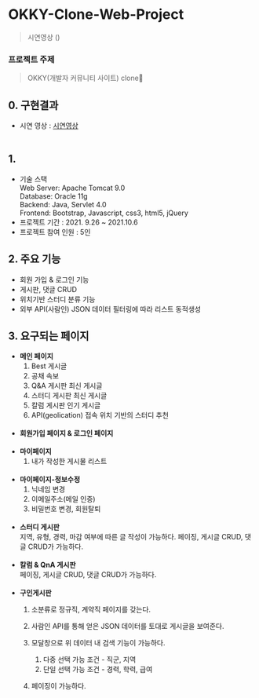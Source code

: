 # OKKY-Clone-Web-Project
> 시연영상 ()

### 프로젝트 주제

> OKKY(개발자 커뮤니티 사이트) clone📝 <br>

## 0. 구현결과
- 시연 영상 : <a href= "https://drive.google.com/file/d/1Q5dYBxrZaJ_AcVZ5hpRczrgbY9CseFYx/view"> 시연영상 </a> <br><br>
## 1.

* 기술 스택<br>
  Web Server: Apache Tomcat 9.0<br>
  Database: Oracle 11g <br>
  Backend: Java, Servlet 4.0<br>
  Frontend: Bootstrap, Javascript, css3, html5, jQuery<br>
* 프로젝트 기간 : 2021. 9.26 ~ 2021.10.6
* 프로젝트 참여 인원 : 5인

## 2. 주요 기능

>

- 회원 가입 & 로그인 기능
- 게시판, 댓글 CRUD
- 위치기반 스터디 분류 기능
- 외부 API(사람인) JSON 데이터 필터링에 따라 리스트 동적생성 

## 3. 요구되는 페이지

>

- **메인 페이지**
  <br>
    1. Best 게시글 
    2. 공채 속보
    3. Q&A 게시판 최신 게시글 
    4. 스터디 게시판 최신 게시글 
    5. 칼럼 게시판 인기 게시글 
    6. API(geolication) 접속 위치 기반의 스터디 추천
 <br><br>
- **회원가입 페이지 & 로그인 페이지**
<br><br>
- **마이페이지**<br>
    1. 내가 작성한 게시물 리스트 
<br><br>
- **마이페이지-정보수정**<br>
  1. 닉네임 변경 
  2. 이메일주소(메일 인증)
  3. 비밀번호 변경, 회원탈퇴 
<br><br>
- **스터디 게시판**<br>
  지역, 유형, 경력, 마감 여부에 따른 글 작성이 가능하다. 페이징, 게시글 CRUD, 댓글 CRUD가 가능하다. 
<br><br>
- **칼럼 & QnA 게시판**<br>
  페이징, 게시글 CRUD, 댓글 CRUD가 가능하다.
<br><br>
- **구인게시판**<br>
    1. 소분류로 정규직, 계약직 페이지를 갖는다. 
    2. 사람인 API를 통해 얻은 JSON 데이터를 토대로 게시글을 보여준다. 
    3. 모달창으로 위 데이터 내 검색 기능이 가능하다. 
       1. 다중 선택 가능 조건 - 직군, 지역
       2. 단일 선택 가능 조건 - 경력, 학력, 급여

    4. 페이징이 가능하다. 
<br><br>


[comment]: <> (![]&#40;https://images.velog.io/images/chawani/post/75ce4a13-868a-4993-8343-47551e608b61/flow.PNG&#41;)

[comment]: <> (위에서 정의한 페이지들의 흐름)

[comment]: <> (## 3. 필요한 데이터베이스 정보)

[comment]: <> (>)

[comment]: <> (- **회원 정보**<br>)

[comment]: <> (  아이디<br>)

[comment]: <> (  비밀번호<br>)

[comment]: <> (  닉네임<br>)

[comment]: <> (  팀원 평가 누적 점수<br>)

[comment]: <> (  이메일 주소<br>)

[comment]: <> (- **게시글 정보**<br>)

[comment]: <> (  게시글 아이디<br>)

[comment]: <> (  게시자 아이디<br>)

[comment]: <> (  스터디 카테고리<br>)

[comment]: <> (  스터디 지역<br>)

[comment]: <> (  게시글 제목<br>)

[comment]: <> (  게시글 내용<br>)

[comment]: <> (  게시 일자<br>)

[comment]: <> (  모집중인지 판별<br>)

[comment]: <> (  현재 수용 인원<br>)

[comment]: <> (  수용 가능 인원<br>)

[comment]: <> (  스터디 기간<br>)

[comment]: <> (  스터디그룹 아이디<br>)

[comment]: <> (- **댓글 정보&#40;댓글은 스터디합류 신청 기능&#41;**<br>)

[comment]: <> (  댓글 아이디<br>)

[comment]: <> (  댓글을 등록한 회원 아이디<br>)

[comment]: <> (  댓글을 등록한 게시글 아이디<br>)

[comment]: <> (  댓글 등록 날짜<br>)

[comment]: <> (  댓글을 등록한 회원이 스터디에 합류하기로 확정되었는지 확인<br>)

[comment]: <> (- **스터디그룹 정보**<br>)

[comment]: <> (  스터디그룹 아이디<br>)

[comment]: <> (  스터디그룹이 파생된 게시글 아이디<br>)

[comment]: <> (  스터디 기간<br>)

[comment]: <> (  스터디 시작 날짜<br>)

[comment]: <> (- **리뷰 정보**<br>)

[comment]: <> (  리뷰가 속해있는 스터디그룹 아이디<br>)

[comment]: <> (  리뷰를 게시한 회원 아이디<br>)

[comment]: <> (  몇주차 리뷰인지 확인할 데이터<br>)

[comment]: <> (  리뷰 내용<br>)

[comment]: <> (![]&#40;https://images.velog.io/images/chawani/post/9ae93c6c-1a71-4e97-8670-95d95fa74e79/erd.PNG&#41;)

[comment]: <> (ERD로 표현<Br>)

[comment]: <> (<br>)

[comment]: <> (변경사항:<Br>)

[comment]: <> (Member테이블에 amount컬럼을 추가하여 총 몇 명에게 평가받았는지를 저장하였다.<br>)

[comment]: <> (Review테이블에 review_id를 추가하여 그것을 primary key로 설정하였다.)

[comment]: <> (## 4. 구현 결과)

[comment]: <> (>)

[comment]: <> (![image]&#40;https://user-images.githubusercontent.com/60432062/125256323-4da07580-e337-11eb-8104-4b14bd5c0a8d.png&#41;)

[comment]: <> (![image]&#40;https://user-images.githubusercontent.com/60432062/125256505-76c10600-e337-11eb-9b11-f271a1a42c9c.png&#41;)

[comment]: <> (<br>)

[comment]: <> (- 메인페이지이자 게시판 기능을 가진 화면이다. 스터디를 만들고 싶은 사람들이 글을 올리면 목록에 보여진다. 게시글의 목록은 스터디 카테고리 분류에 따라 나눠서 조회할 수 있도록 하였다.)

[comment]: <> (- 로그인이 되지 않은 상태에서 글쓰기나 스터디 모집글에 접근할 경우 로그인 페이지로 넘어가도록 하였다. Spring Security를 사용하여 접근 권한을 제한하였다.<br>)

[comment]: <> (![image]&#40;https://user-images.githubusercontent.com/60432062/125256629-95bf9800-e337-11eb-824a-7ae2ecd921e3.png&#41;)

[comment]: <> (<br>)

[comment]: <> (- 로그인 후에는 글쓰기/게시글 조회/마이페이지/로그아웃 기능이 활성화된다.<br>)

[comment]: <> (![image]&#40;https://user-images.githubusercontent.com/60432062/125256698-a6700e00-e337-11eb-9d09-e08cf99e8570.png&#41;)

[comment]: <> (<br>)

[comment]: <> (게시글을 눌러 글을 조회해 보았다.)

[comment]: <> (- 본인이 등록한 글에서는 댓글창이 활성화 되지 않는다. 오직 다른 회원에 의해서만 신청 댓글을 받을 수 있기 때문이다.<br>)

[comment]: <> (![image]&#40;https://user-images.githubusercontent.com/60432062/125256804-c3a4dc80-e337-11eb-8d45-6a36e0b38e1e.png&#41;)

[comment]: <> (<br>)

[comment]: <> (다른 회원으로 로그인 하여 참여 신청 댓글을 달았다.<br>)

[comment]: <> (![image]&#40;https://user-images.githubusercontent.com/60432062/125256844-cc95ae00-e337-11eb-8a0f-3224837097e5.png&#41;)

[comment]: <> (<br>)

[comment]: <> (- 게시자 계정에서 내가 쓴 글을 조회하면 신청 댓글 수락 버튼이 활성화된다. 오직 게시자 계정만이 신청 댓글의 수락하기 버튼이 보인다.<br>)

[comment]: <> (![image]&#40;https://user-images.githubusercontent.com/60432062/125256911-dae3ca00-e337-11eb-93af-bd7ad4774605.png&#41;)

[comment]: <> (<br>)

[comment]: <> (- 수락하기 버튼을 누르면 취소하기가 가능한데, 이는 스터디 그룹 최종 생성 전 스터디원의 구성을 바꿀 수 있음을 의미한다.)

[comment]: <> (- 취소하기 후에 다시 수락하기도 가능하다.<br>)

[comment]: <> (![image]&#40;https://user-images.githubusercontent.com/60432062/125256995-efc05d80-e337-11eb-8f6c-3d17d2b07dc2.png&#41;)

[comment]: <> (<br>)

[comment]: <> (- 마이페이지에서 스터디 팀 개설을 완료시킬 수 있다.)

[comment]: <> (- 내가 개설한 스터디 리스트와 참여 신청 댓글을 달았던 스터디 리스트를 보여준다.)

[comment]: <> (- 내가 개설한 스터디 목록에서 관리 버튼을 누르게되면 참여를 수락했던 팀원들 목록을 보여준다.)

[comment]: <> (- 내가 개설한 스터디 목록에서 팀 개설을 완료시켰다면 관리버튼이 리뷰버튼으로 바뀌게 된다.)

[comment]: <> (- 스터디 개설자가 팀 개설을 완료시키지 않았다면 참여 신청한 스터디 리스트의 버튼이 생성 대기중으로 뜨고, 개설을 완료시켰다면 리뷰 버튼으로 바뀌게 된다.<br>)

[comment]: <> (![image]&#40;https://user-images.githubusercontent.com/60432062/125257060-023a9700-e338-11eb-8a69-647761c7eaea.png&#41;)

[comment]: <> (<br>)

[comment]: <> (팀 개설 완료 후 마이페이지로 돌아오면 리뷰버튼으로 전환된다.<br>)

[comment]: <> (![image]&#40;https://user-images.githubusercontent.com/60432062/125257158-1aaab180-e338-11eb-8d8e-582b96ddefc7.png&#41;)

[comment]: <> (<br>)

[comment]: <> (- 리뷰페이지에는 처음 모집게시글을 올릴 때 설정했던 스터디 기간의 주 수만큼 리뷰칸이 생성된다.)

[comment]: <> (- 한 주가 끝날때마다 팀원별로 리뷰를 등록하여 피드백을 받을 수 있다.<br>)

[comment]: <> (![image]&#40;https://user-images.githubusercontent.com/60432062/125257225-2b5b2780-e338-11eb-8c2a-85be6942e7db.png&#41;)

[comment]: <> (<br>)

[comment]: <> (- 리뷰를 위한 팀원 리스트는 스터디에 참여한 팀원 중 본인을 제외하여 넣었다.)

[comment]: <> (- 별점은 1점부터 5점까지 줄 수 있으며 한 회원에 대한 별점은 모든 스터디에 대한 누적 평균 점수이다.)

[comment]: <> (- 나의 활동 별점은 마이페이지에서 확인이 가능하다.<br>)

[comment]: <> (![image]&#40;https://user-images.githubusercontent.com/60432062/125257294-3ca43400-e338-11eb-94b8-c354a64b9179.png&#41;)

[comment]: <> (![image]&#40;https://user-images.githubusercontent.com/60432062/125257307-42017e80-e338-11eb-86f9-ea6ce68a0e4b.png&#41;)
